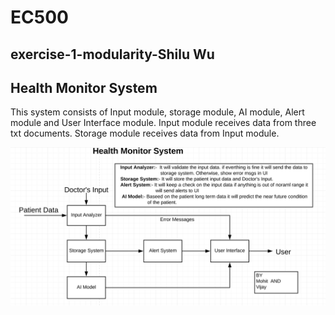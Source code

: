 # EC500

## exercise-1-modularity-Shilu Wu

## Health Monitor System
This system consists of Input module, storage module, AI module, Alert module and User Interface module.
Input module receives data from three txt documents. Storage module receives data from Input module.

![](https://github.com/ec500-software-engineering/exercise-1-modularity-shiluwu23/blob/master/Health_Monitor_system_diagram.png)
